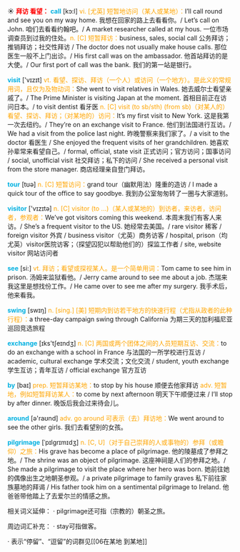 ☀ <font color="red">**拜访 看望：**</font>
<font color="sky blue">**call**</font> [kɔ:l] 
<font color="orange">vi. [尤英] 短暂地访问（某人或某地）：</font>I’ll call round and see you on my way home. 我想在回家的路上去看看你。/ Let’s call on John. 咱们去看看约翰吧。/ A market researcher called at my hous. 一位市场调查员到过我的住处。<font color="orange">n. [C] 短暂拜访：</font>business, sales, social call 公务拜访；推销拜访；社交性拜访 / The doctor does not usually make house calls. 那位医生一般不上门出诊。/ His first call was on the ambassador. 他首站拜访的是大使。/ Our first port of call was the bank. 我们的第一站是银行。

<font color="sky blue">**visit**</font> ['vɪzɪt] 
<font color="orange">vt. 看望、探访、拜访（一个人）或访问（一个地方）。是此义的常规用词，且仅为及物动词：</font>She went to visit relatives in Wales. 她去威尔士看望亲戚了。/ The Prime Minister is visiting Japan at the moment. 首相目前正在访问日本。/ to visit dentist 看牙医 <font color="orange">n. [C] visit (to sb/sth) (from sb)（对某人的）看望、探访、拜访；（对某地的）访问：</font>It’s my first visit to New York. 这是我第一次去纽约。/ They’re on an exchange visit to France. 他们到法国进行互访。/ We had a visit from the police last night. 昨晚警察来我们家了。/ a visit to the doctor 看医生 / She enjoyed the frequent visits of her grandchildren. 她喜欢孙辈常来看望自己。/ formal, official, state visit 正式访问；官方访问；国事访问 / social, unofficial visit 社交拜访；私下的访问 / She received a personal visit from the store manager. 商店经理亲自登门拜访。

<font color="sky blue">**tour**</font> [tʊə] 
<font color="orange">n. [C] 短暂访问：</font>grand tour（幽默用法）隆重的造访 / I made a quick tour of the office to say goodbye. 我到办公室匆匆转了一圈与大家道别。

<font color="sky blue">**visitor**</font> ['vɪzɪtə] 
<font color="orange">n. [C] visitor (to ...)（某人或某地的）到访者，来访者，访问者，参观者：</font>We’ve got visitors coming this weekend. 本周末我们有客人来访。/ She’s a frequent visitor to the US. 她经常去美国。/ rare visitor 稀客 / foreign visitor 外宾 / business visitor（尤英）商务访客 / hospital, prison（均尤英）visitor医院访客；（探望囚犯以帮助他们的）探监工作者 / site, website visitor 网站访问者

<font color="sky blue">**see**</font> [si:] 
<font color="orange">vt. 拜访；看望或探视某人。是一个简单用词：</font>Tom came to see him in prison. 汤姆来监狱看他。/ Jerry came around to see me about a job. 杰瑞来我这里是想找份工作。/ He came over to see me after my surgery. 我手术后，他来看我。

<font color="sky blue">**swing**</font> [swɪŋ] 
<font color="orange">n. [sing.] [美] 短期内到访若干地方的快速行程（尤指从政者的此种行程）：</font>a three-day campaign swing through California 为期三天的加利福尼亚巡回竞选旅程

<font color="sky blue">**exchange**</font> [ɪks'tʃeɪndӡ] 
<font color="orange">n. [C] 两国或两个团体之间的人员短期互访、交流：</font>to do an exchange with a school in France 与法国的一所学校进行互访 / academic, cultural exchange 学术交流；文化交流 / student, youth exchange 学生互访；青年互访 / official exchange 官方互访

<font color="sky blue">**by**</font> [baɪ] 
<font color="orange">prep. 短暂拜访某地：</font>to stop by his house 顺便去他家拜访 <font color="orange">adv. 短暂地，例如短暂拜访某人：</font>to come by next afternoon 明天下午顺便过来 / I’ll stop by after dinner. 晚饭后我会过来待会儿。

<font color="sky blue">**around**</font> [ə'raʊnd] 
<font color="orange">adv. go around 可表示（去）拜访地：</font>We went around to see the other girls. 我们去看望别的女孩。
           
<font color="sky blue">**pilgrimage**</font> [ˈpɪlgrɪmɪdʒ]
<font color="orange">n. [C, U]（对于自己崇拜的人或事物的）参拜（或瞻仰）之旅：</font>His grave has become a place of pilgrimage. 他的陵墓成了参拜之地。/ The shrine was an object of pilgrimage. 这座神祠是人们的参拜之地。/ She made a pilgrimage to visit the place where her hero was born. 她前往她的偶像出生之地朝圣参观。/ a private pilgrimage to family graves 私下前往家族墓地的拜谒 / His father took him on a sentimental pilgrimage to Ireland. 他爸爸带他踏上了去爱尔兰的情感之旅。

相关词义延伸：
· pilgrimage还可指（宗教的）朝圣之旅。

周边词汇补充：
· stay可指做客。

· 表示“停留”、“逗留”的词群见[[06在某地 到某地]]
